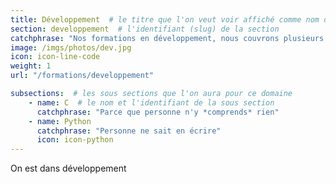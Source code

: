 ```yaml
---
title: Développement  # le titre que l'on veut voir affiché comme nom de section
section: developpement  # l'identifiant (slug) de la section 
catchphrase: "Nos formations en développement, nous couvrons plusieurs langages."
image: /imgs/photos/dev.jpg
icon: icon-line-code
weight: 1
url: "/formations/developpement"

subsections:  # les sous sections que l'on aura pour ce domaine
    - name: C  # le nom et l'identifiant de la sous section
      catchphrase: "Parce que personne n'y *comprends* rien"
    - name: Python
      catchphrase: "Personne ne sait en écrire"
      icon: icon-python
---
```


On est dans développement